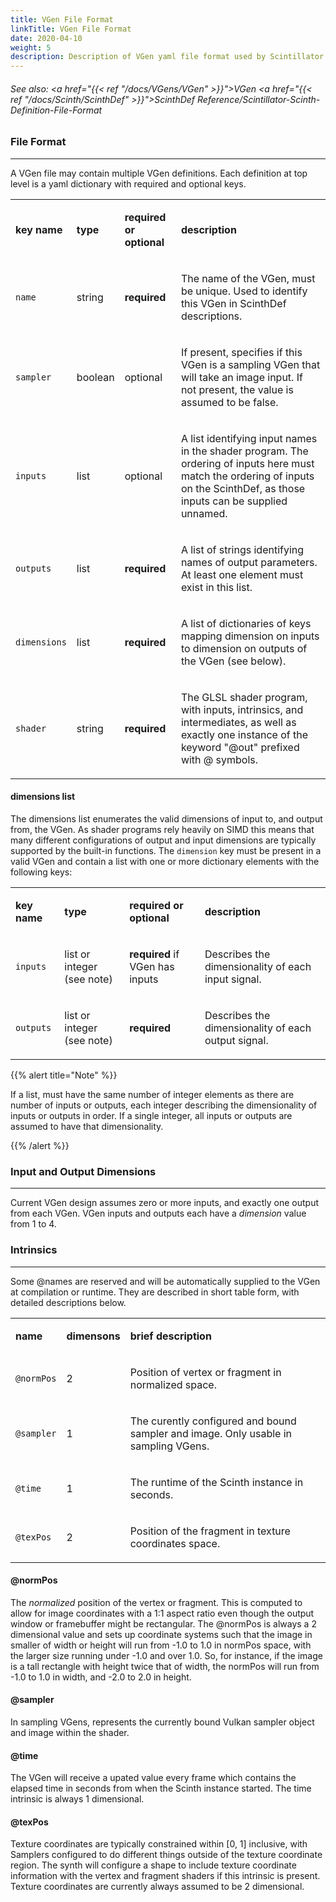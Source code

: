 ```yaml
---
title: VGen File Format
linkTitle: VGen File Format
date: 2020-04-10
weight: 5
description: Description of VGen yaml file format used by Scintillator synth server.
---
```

<!-- generated file, please edit the original .schelp file(in the Scintillator repository) and then run schelpToMarkDown.scdscript to regenerate. -->
###### See also: <a href="{{< ref "/docs/VGens/VGen" >}}">VGen</a> <a href="{{< ref "/docs/Scinth/ScinthDef" >}}">ScinthDef</a> Reference/Scintillator-Scinth-Definition-File-Format 



### File Format
---



A VGen file may contain multiple VGen definitions. Each definition at top level is a yaml dictionary with required and optional keys.


<table>
<tr><td>

<strong>key name</strong>

</td><td>

<strong>type</strong>

</td><td>

<strong>required or optional</strong>

</td><td>

<strong>description</strong>

</td></tr>
<tr><td>

<code>name</code>

</td><td>

string

</td><td>

<strong>required</strong>

</td><td>

The name of the VGen, must be unique. Used to identify this VGen in ScinthDef descriptions.

</td></tr>
<tr><td>

<code>sampler</code>

</td><td>

boolean

</td><td>

optional

</td><td>

If present, specifies if this VGen is a sampling VGen that will take an image input. If not present, the value is assumed to be false.

</td></tr>
<tr><td>

<code>inputs</code>

</td><td>

list

</td><td>

optional

</td><td>

A list identifying input names in the shader program. The ordering of inputs here must match the ordering of inputs on the ScinthDef, as those inputs can be supplied unnamed.

</td></tr>
<tr><td>

<code>outputs</code>

</td><td>

list

</td><td>

<strong>required</strong>

</td><td>

A list of strings identifying names of output parameters. At least one element must exist in this list.

</td></tr>
<tr><td>

<code>dimensions</code>

</td><td>

list

</td><td>

<strong>required</strong>

</td><td>

A list of dictionaries of keys mapping dimension on inputs to dimension on outputs of the VGen (see below).

</td></tr>
<tr><td>

<code>shader</code>

</td><td>

string

</td><td>

<strong>required</strong>

</td><td>

The GLSL shader program, with inputs, intrinsics, and intermediates, as well as exactly one instance of the keyword "@out" prefixed with @ symbols.

</td></tr>

</table>


#### dimensions list



The dimensions list enumerates the valid dimensions of input to, and output from, the VGen. As shader programs rely heavily on SIMD this means that many different configurations of output and input dimensions are typically supported by the built-in functions. The <code>dimension</code> key must be present in a valid VGen and contain a list with one or more dictionary elements with the following keys:


<table>
<tr><td>

<strong>key name</strong>

</td><td>

<strong>type</strong>

</td><td>

<strong>required or optional</strong>

</td><td>

<strong>description</strong>

</td></tr>
<tr><td>

<code>inputs</code>

</td><td>

list or integer (see note)

</td><td>

<strong>required</strong> if VGen has inputs

</td><td>

Describes the dimensionality of each input signal.

</td></tr>
<tr><td>

<code>outputs</code>

</td><td>

list or integer (see note)

</td><td>

<strong>required</strong>

</td><td>

Describes the dimensionality of each output signal.

</td></tr>

</table>
{{% alert title="Note" %}}


If a list, must have the same number of integer elements as there are number of inputs or outputs, each integer describing the dimensionality of inputs or outputs in order. If a single integer, all inputs or outputs are assumed to have that dimensionality.

{{% /alert %}}


### Input and Output Dimensions
---



Current VGen design assumes zero or more inputs, and exactly one output from each VGen. VGen inputs and outputs each have a <em>dimension</em> value from 1 to 4.



### Intrinsics
---



Some @names are reserved and will be automatically supplied to the VGen at compilation or runtime. They are described in short table form, with detailed descriptions below.


<table>
<tr><td>

<strong>name</strong>

</td><td>

<strong>dimensons</strong>

</td><td>

<strong>brief description</strong>

</td></tr>
<tr><td>

<code>@normPos</code>

</td><td>

2

</td><td>

Position of vertex or fragment in normalized space.

</td></tr>
<tr><td>

<code>@sampler</code>

</td><td>

1

</td><td>

The curently configured and bound sampler and image. Only usable in sampling VGens.

</td></tr>
<tr><td>

<code>@time</code>

</td><td>

1

</td><td>

The runtime of the Scinth instance in seconds.

</td></tr>
<tr><td>

<code>@texPos</code>

</td><td>

2

</td><td>

Position of the fragment in texture coordinates space.

</td></tr>

</table>


#### @normPos



The <em>normalized</em> position of the vertex or fragment. This is computed to allow for image coordinates with a 1:1 aspect ratio even though the output window or framebuffer might be rectangular. The @normPos is always a 2 dimensional value and sets up coordinate systems such that the image in smaller of width or height will run from -1.0 to 1.0 in normPos space, with the larger size running under -1.0 and over 1.0. So, for instance, if the image is a tall rectangle with height twice that of width, the normPos will run from -1.0 to 1.0 in width, and -2.0 to 2.0 in height.



#### @sampler



In sampling VGens, represents the currently bound Vulkan sampler object and image within the shader.



#### @time



The VGen will receive a upated value every frame which contains the elapsed time in seconds from when the Scinth instance started. The time intrinsic is always 1 dimensional.



#### @texPos



Texture coordinates are typically constrained within [0, 1] inclusive, with Samplers configured to do different things outside of the texture coordinate region. The synth will configure a shape to include texture coordinate information with the vertex and fragment shaders if this intrinsic is present. Texture coordinates are currently always assumed to be 2 dimensional.

